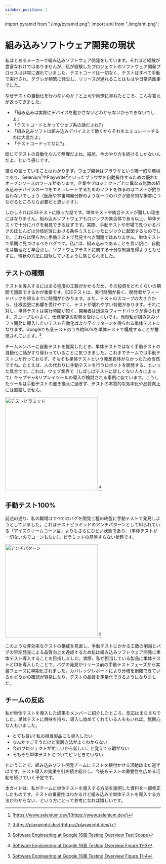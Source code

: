 ```yaml
---
sidebar_position: 1
---
```


import pyramid from "./img/pyramid.png";
import anti from "./img/anti.png";

# 組み込みソフトウェア開発の現状

私はとあるメーカーで組み込みソフトウェア開発をしています。それほど経験が豊富なわけではありませんが、私が経験したプロジェクトのソフトウェア開発プロセスは非常に遅れていました。テストコードは一切なく、テストはすべて手動で実行され、デグレが頻繁に発生し、リリースが遅れることはもはや日常茶飯事でした。

なぜテストの自動化を行わないのか？と上司や同僚に尋ねたところ、こんな答えが返ってきました。

- 「組み込みは実際にデバイスを動かさないとわからないからできないでしょ」
- 「テストコードとかってウェブ系の話だよね?」
- 「組み込みソフトは組み込みデバイス上で動くからそれをエミュレートするのは大変だよ」
- 「テストコードってなに?」

総じてテストの自動化なんて無理だよね。結局、今のやり方を続けるしかないんだよ、という感じです。

彼らの言っていることはわかります。ウェブ開発はブラウザという統一的な環境であり、Selenium[^1]やPlaywrite[^2]といったブラウザを自動操作するための優れたオープンソースのツールがあります。企業やプロジェクトごとに異なる無数の組み込みデバイスの一つをエミュレートするためのソフトを作るのはコストが釣り合わないでしょう（医療や宇宙開発分野のような一つのバグが致命的な損害につながるところなら必要だと思います）。

しかしそれはE2Eテストに限った話です。単体テストや統合テストが難しい理由にはなりません。組み込みソフトウェアもロジックの集合体である以上、単体テストで十分にバグを発見できるはずです。実際、手動テストや市場で見つかるバグのほとんどは分岐処理における条件ミスといったロジックに起因するものでした。これらは明らかに手動テストで発見すべき問題ではありません。単体テストで早期に見つけるべきバグです。私には、組み込みであることを言い訳に、自動化は無理だと早合点し、ソフトウェアテストに関する十分な知識を得ようともせずに、現状の方法に固執しているように感じられました。

## テストの種類

テストを導入するにはある程度の工数がかかるため、その投資をどれくらいの期間で回収できるかが重要です。E2Eテストは、実行時間が長く、開発者がフィードバックを得るまでに時間がかかります。また、テストのスコープの大きさから、仕様変更に影響を受けやすく、テストが壊れやすい特徴があります。それに対し、単体テストは実行時間が短く、開発者は迅速なフィードバックが得られます。スコープも小さく、仕様変更の影響を受けにくいです。当然私が組み込みソフト開発に導入したいテスト自動化はより早くリターンを得られる単体テストになります。Googleでも全テストのうち約80%を単体テストで構成することが推奨されています。[^3]

チームメンバーに自動テストを提案したとき、単体テストではなく手動テストの自動化に話がすり替わっていることに気づきました。これまでチームでは手動テストしか行っておらず、そもそも単体テストという発想自体がなかったため当然ですね。たとえば、人の代わりに手動テストを行うロボットを開発する、といった具合です。これは、ウェブ業界で（しばしばテストに詳しくない人々によって）キャプチャ&リプレイツールの導入が検討される事例に似ています。こうしたツールは手動テストの置き換えに過ぎず、テストの本質的な効率化や品質向上には直結しません。

<img src={pyramid} alt="テストピラミッド" width="300" /> [^4]

## 手動テスト100%

前述の通り、私の職場はすべてのバグを開発工程の終盤に手動テストで発見しようとしていました。これはテストピラミッドのアンチパターンとして知られている「アイスクリームコーン型」よりもさらにひどい状態であり、（単体テストが一切ないのでコーンもない）。ピラミッドの基盤すらない状態です。

<img src={anti} alt="アンチパターン" width="300" /> [^5]

このような非効率なテストの構成を見直し、手動テストにかかる工数の削減とバグの早期発見による品質向上を達成するため私は組み込みソフトウェア開発に単体テスト導入することを目指しました。実際、私が担当している製品に単体テストとCIを導入したことで、バグの発見がリリース前の手動テストフェーズから実装フェーズに早期化されました。カバレッジレポートにより分岐を網羅できているかどうかの確認が容易になり、テストの品質を定量化できるようになりました。

## チームの反応

私が単体テストを導入した成果をメンバーに紹介したところ、反応はまちまちでした。単体テストに興味を持ち、導入し始めてくれている人ももいれば、無関心な人もいました。

- とても良い! 私の担当製品にも導入したい
- なんかすごそうだけど実践方法がよくわからない
- 今のプロジェクトが忙しいから新しいこと覚えてる暇がない
- そもそも単体テストについてピンときていない

ということで、組み込みソフト開発チームにテストを根付かせる活動はまだ道半ばです。テスト導入の効果を引き続き紹介し、今後もテストの重要性を広める活動を続けていく予定です。

本ガイドは、私がチームに単体テストを導入する方法を説明した資料を一部修正したものです。テストの重要性はわかるけど組み込みで単体テストを導入する方法がわからない、という方にとって参考になれば嬉しいです。

[^1]: [https://www.selenium.dev/](https://www.selenium.dev/)
[^2]: [https://playwright.dev/](https://playwright.dev/)
[^3]: [Software Engineering at Google 16章 Testing Overview Test Scope](https://abseil.io/resources/swe-book/html/ch11.html)
[^4]: [Software Engineering at Google 16章 Testing Overview Figure 11-3](https://abseil.io/resources/swe-book/html/ch11.html)
[^5]: [Software Engineering at Google 16章 Testing Overview Figure 11-4](https://abseil.io/resources/swe-book/html/ch11.html)
